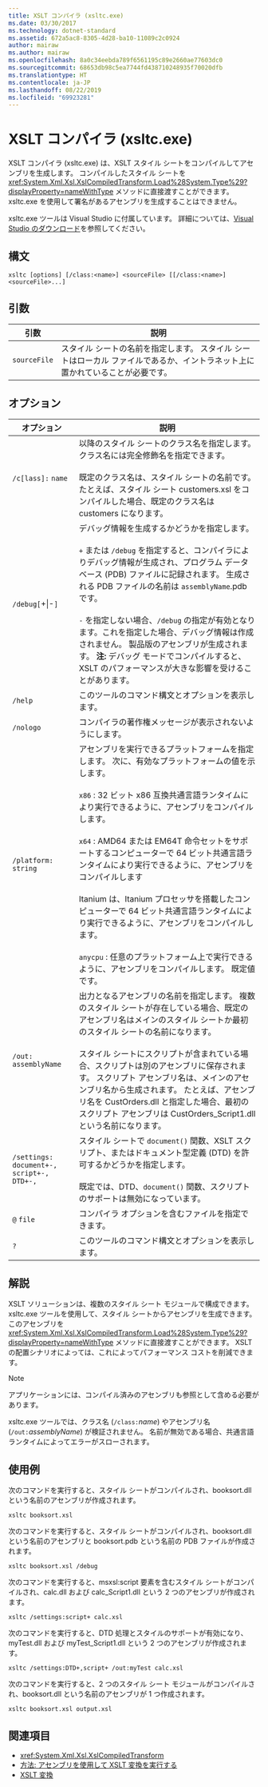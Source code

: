 ```yaml
---
title: XSLT コンパイラ (xsltc.exe)
ms.date: 03/30/2017
ms.technology: dotnet-standard
ms.assetid: 672a5ac8-8305-4d28-ba10-11089c2c0924
author: mairaw
ms.author: mairaw
ms.openlocfilehash: 8a0c34eebda789f6561195c89e2660ae77603dc0
ms.sourcegitcommit: 68653db98c5ea7744fd438710248935f70020dfb
ms.translationtype: HT
ms.contentlocale: ja-JP
ms.lasthandoff: 08/22/2019
ms.locfileid: "69923281"
---
```

# <a name="xslt-compiler-xsltcexe"></a>XSLT コンパイラ (xsltc.exe)
XSLT コンパイラ (xsltc.exe) は、XSLT スタイル シートをコンパイルしてアセンブリを生成します。 コンパイルしたスタイル シートを <xref:System.Xml.Xsl.XslCompiledTransform.Load%28System.Type%29?displayProperty=nameWithType> メソッドに直接渡すことができます。 xsltc.exe を使用して署名があるアセンブリを生成することはできません。  
  
 xsltc.exe ツールは Visual Studio に付属しています。 詳細については、[Visual Studio のダウンロード](https://aka.ms/vsdownload?utm_source=mscom&utm_campaign=msdocs)を参照してください。  
  
## <a name="syntax"></a>構文  
  
```  
xsltc [options] [/class:<name>] <sourceFile> [[/class:<name>] <sourceFile>...]  
```  
  
## <a name="argument"></a>引数  
  
|引数|説明|  
|--------------|-----------------|  
|`sourceFile`|スタイル シートの名前を指定します。 スタイル シートはローカル ファイルであるか、イントラネット上に置かれていることが必要です。|  
  
## <a name="options"></a>オプション  
  
|オプション|説明|  
|------------|-----------------|  
|`/c[lass]:` `name`|以降のスタイル シートのクラス名を指定します。 クラス名には完全修飾名を指定できます。<br /><br /> 既定のクラス名は、スタイル シートの名前です。 たとえば、スタイル シート customers.xsl をコンパイルした場合、既定のクラス名は customers になります。|  
|`/debug[`+&#124;-`]`|デバッグ情報を生成するかどうかを指定します。<br /><br /> `+` または `/debug` を指定すると、コンパイラによりデバッグ情報が生成され、プログラム データベース (PDB) ファイルに記録されます。 生成される PDB ファイルの名前は `assemblyName`.pdb です。<br /><br /> `-` を指定しない場合、`/debug` の指定が有効となります。これを指定した場合、デバッグ情報は作成されません。 製品版のアセンブリが生成されます。 **注:** デバッグ モードでコンパイルすると、XSLT のパフォーマンスが大きな影響を受けることがあります。|  
|`/help`|このツールのコマンド構文とオプションを表示します。|  
|`/nologo`|コンパイラの著作権メッセージが表示されないようにします。|  
|`/platform:` `string`|アセンブリを実行できるプラットフォームを指定します。 次に、有効なプラットフォームの値を示します。<br /><br /> `x86` : 32 ビット x86 互換共通言語ランタイムにより実行できるように、アセンブリをコンパイルします。<br /><br /> `x64` : AMD64 または EM64T 命令セットをサポートするコンピューターで 64 ビット共通言語ランタイムにより実行できるように、アセンブリをコンパイルします<br /><br /> Itanium は、Itanium プロセッサを搭載したコンピューターで 64 ビット共通言語ランタイムにより実行できるように、アセンブリをコンパイルします。<br /><br /> `anycpu` : 任意のプラットフォーム上で実行できるように、アセンブリをコンパイルします。 既定値です。|  
|`/out:` `assemblyName`|出力となるアセンブリの名前を指定します。 複数のスタイル シートが存在している場合、既定のアセンブリ名はメインのスタイル シートか最初のスタイル シートの名前になります。<br /><br /> スタイル シートにスクリプトが含まれている場合、スクリプトは別のアセンブリに保存されます。 スクリプト アセンブリ名は、メインのアセンブリ名から生成されます。 たとえば、アセンブリ名を CustOrders.dll と指定した場合、最初のスクリプト アセンブリは CustOrders_Script1.dll という名前になります。|  
|`/settings:` `document+-, script+-, DTD+-,`|スタイル シートで `document()` 関数、XSLT スクリプト、またはドキュメント型定義 (DTD) を許可するかどうかを指定します。<br /><br /> 既定では、DTD、`document()` 関数、スクリプトのサポートは無効になっています。|  
|`@` `file`|コンパイラ オプションを含むファイルを指定できます。|  
|`?`|このツールのコマンド構文とオプションを表示します。|  
  
## <a name="remarks"></a>解説  
 XSLT ソリューションは、複数のスタイル シート モジュールで構成できます。 xsltc.exe ツールを使用して、スタイル シートからアセンブリを生成できます。 このアセンブリを <xref:System.Xml.Xsl.XslCompiledTransform.Load%28System.Type%29?displayProperty=nameWithType> メソッドに直接渡すことができます。 XSLT の配置シナリオによっては、これによってパフォーマンス コストを削減できます。  
  
> [!NOTE]
> アプリケーションには、コンパイル済みのアセンブリも参照として含める必要があります。  
  
 xsltc.exe ツールでは、クラス名 (`/class:`*name*) やアセンブリ名 (`/out:`*assemblyName*) が検証されません。 名前が無効である場合、共通言語ランタイムによってエラーがスローされます。  
  
## <a name="examples"></a>使用例  
 次のコマンドを実行すると、スタイル シートがコンパイルされ、booksort.dll という名前のアセンブリが作成されます。  
  
```  
xsltc booksort.xsl  
```  
  
 次のコマンドを実行すると、スタイル シートがコンパイルされ、booksort.dll という名前のアセンブリと booksort.pdb という名前の PDB ファイルが作成されます。  
  
```  
xsltc booksort.xsl /debug  
```  
  
 次のコマンドを実行すると、msxsl:script 要素を含むスタイル シートがコンパイルされ、calc.dll および calc_Script1.dll という 2 つのアセンブリが作成されます。  
  
```  
xsltc /settings:script+ calc.xsl  
```  
  
 次のコマンドを実行すると、DTD 処理とスタイルのサポートが有効になり、myTest.dll および myTest_Script1.dll という 2 つのアセンブリが作成されます。  
  
```  
xsltc /settings:DTD+,script+ /out:myTest calc.xsl  
```  
  
 次のコマンドを実行すると、2 つのスタイル シート モジュールがコンパイルされ、booksort.dll という名前のアセンブリが 1 つ作成されます。  
  
```  
xsltc booksort.xsl output.xsl  
```  
  
## <a name="see-also"></a>関連項目

- <xref:System.Xml.Xsl.XslCompiledTransform>
- [方法: アセンブリを使用して XSLT 変換を実行する](../../../../docs/standard/data/xml/how-to-perform-an-xslt-transformation-by-using-an-assembly.md)
- [XSLT 変換](../../../../docs/standard/data/xml/xslt-transformations.md)
